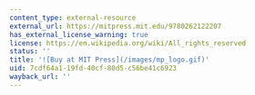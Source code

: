 ```yaml
---
content_type: external-resource
external_url: https://mitpress.mit.edu/9780262122207
has_external_license_warning: true
license: https://en.wikipedia.org/wiki/All_rights_reserved
status: ''
title: '![Buy at MIT Press](/images/mp_logo.gif)'
uid: 7cdf64a1-19fd-40cf-80d5-c56be41c6923
wayback_url: ''
---
```

